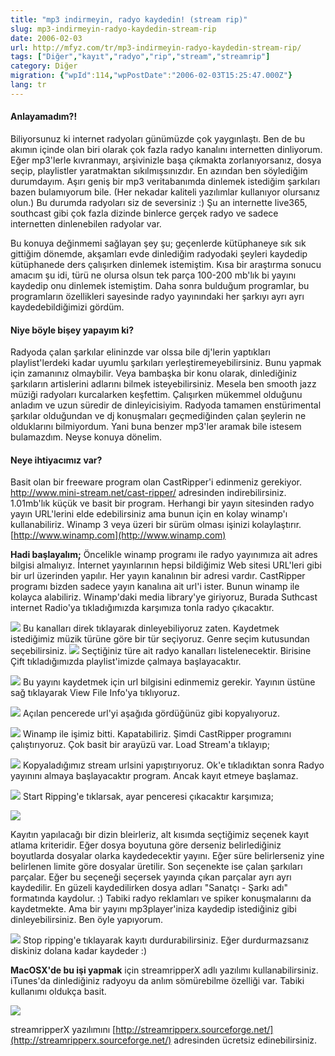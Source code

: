 ```yaml
---
title: "mp3 indirmeyin, radyo kaydedin! (stream rip)"
slug: mp3-indirmeyin-radyo-kaydedin-stream-rip
date: 2006-02-03
url: http://mfyz.com/tr/mp3-indirmeyin-radyo-kaydedin-stream-rip/
tags: ["Diğer","kayıt","radyo","rip","stream","streamrip"]
category: Diğer
migration: {"wpId":114,"wpPostDate":"2006-02-03T15:25:47.000Z"}
lang: tr
---
```


#### Anlayamadım?!

Biliyorsunuz ki internet radyoları günümüzde çok yaygınlaştı. Ben de bu akımın içinde olan biri olarak çok fazla radyo kanalını internetten dinliyorum. Eğer mp3'lerle kıvranmayı, arşivinizle başa çıkmakta zorlanıyorsanız, dosya seçip, playlistler yaratmaktan sıkılmışsınızdır. En azından ben söylediğim durumdayım. Aşırı geniş bir mp3 veritabanımda dinlemek istediğim şarkıları bazen bulamıyorum bile. (Her nekadar kaliteli yazılımlar kullanıyor olursanız olun.) Bu durumda radyoları siz de seversiniz :) Şu an internette live365, southcast gibi çok fazla dizinde binlerce gerçek radyo ve sadece internetten dinlenebilen radyolar var.

Bu konuya değinmemi sağlayan şey şu; geçenlerde kütüphaneye sık sık gittiğim dönemde, akşamları evde dinlediğim radyodaki şeyleri kaydedip kütüphanede ders çalışırken dinlemek istemiştim. Kısa bir araştırma sonucu amacım şu idi, türü ne olursa olsun tek parça 100-200 mb'lık bi yayını kaydedip onu dinlemek istemiştim. Daha sonra bulduğum programlar, bu programların özellikleri sayesinde radyo yayınındaki her şarkıyı ayrı ayrı kaydedebildiğimizi gördüm.

#### Niye böyle bişey yapayım ki?

Radyoda çalan şarkılar elininzde var olssa bile dj'lerin yaptıkları playlist'lerdeki kadar uyumlu şarkıları yerleştiremeyebilirsiniz. Bunu yapmak için zamanınız olmaybilir. Veya bambaşka bir konu olarak, dinlediğiniz şarkıların artislerini adlarını bilmek isteyebilirsiniz. Mesela ben smooth jazz müziği radyoları kurcalarken keşfettim. Çalışırken mükemmel olduğunu anladım ve uzun süredir de dinleyicisiyim. Radyoda tamamen enstürimental şarkılar olduğundan ve dj konuşmaları geçmediğinden çalan şeylerin ne olduklarını bilmiyordum. Yani buna benzer mp3'ler aramak bile istesem bulamazdım. Neyse konuya dönelim.

#### Neye ihtiyacımız var?

Basit olan bir freeware program olan CastRipper'i edinmeniz gerekiyor. http://www.mini-stream.net/cast-ripper/ adresinden indirebilirsiniz. 1.01mb'lık küçük ve basit bir program. Herhangi bir yayın sitesinden radyo yayın URL'lerini elde edebilirsiniz ama bunun için en kolay winamp'ı kullanabiliriz. Winamp 3 veya üzeri bir sürüm olması işinizi kolaylaştırır. [http://www.winamp.com](http://www.winamp.com)

**Hadi başlayalım;** Öncelikle winamp programı ile radyo yayınımıza ait adres bilgisi almalıyız. İnternet yayınlarının hepsi bildiğimiz Web sitesi URL'leri gibi bir url üzerinden yapılır. Her yayın kanalının bir adresi vardır. CastRipper programı bizden sadece yayın kanalına ait url'i ister. Bunun winamp ile kolayca alabiliriz. Winamp'daki media library'ye giriyoruz, Burada Suthcast internet Radio'ya tıkladığımızda karşımıza tonla radyo çıkacaktır.

![](/images/archive/tr/2006/02/1.gif) Bu kanalları direk tıklayarak dinleyebiliyoruz zaten. Kaydetmek istediğimiz müzik türüne göre bir tür seçiyoruz. Genre seçim kutusundan seçebilirsiniz. ![](/images/archive/tr/2006/02/2.gif) Seçtiğiniz türe ait radyo kanalları listelenecektir. Birisine Çift tıkladığımızda playlist'imizde çalmaya başlayacaktır.

![](/images/archive/tr/2006/02/3.gif) Bu yayını kaydetmek için url bilgisini edinmemiz gerekir. Yayının üstüne sağ tıklayarak View File Info'ya tıklıyoruz.

![](/images/archive/tr/2006/02/4.gif) Açılan pencerede url'yi aşağıda gördüğünüz gibi kopyalıyoruz.

![](/images/archive/tr/2006/02/5.gif) Winamp ile işimiz bitti. Kapatabiliriz. Şimdi CastRipper programını çalıştırıyoruz. Çok basit bir arayüzü var. Load Stream'a tıklayıp;

![](/images/archive/tr/2006/02/6.gif) Kopyaladığımız stream urlsini yapıştırıyoruz. Ok'e tıkladıktan sonra Radyo yayınını almaya başlayacaktır program. Ancak kayıt etmeye başlamaz.

![](/images/archive/tr/2006/02/7.gif) Start Ripping'e tıklarsak, ayar penceresi çıkacaktır karşımıza;

![](/images/archive/tr/2006/02/8.gif)

Kayıtın yapılacağı bir dizin bleirleriz, alt kısımda seçtiğimiz seçenek kayıt atlama kriteridir. Eğer dosya boyutuna göre derseniz belirlediğiniz boyutlarda dosyalar olarka kaydedecektir yayını. Eğer süre belirlerseniz yine belirlenen limite göre dosyalar üretilir. Son seçenekte ise çalan şarkıları parçalar. Eğer bu seçeneği seçersek yayında çıkan parçalar ayrı ayrı kaydedilir. En güzeli kaydedilirken dosya adları "Sanatçı - Şarkı adı" formatında kaydolur. :) Tabiki radyo reklamları ve spiker konuşmalarını da kaydetmekte. Ama bir yayını mp3player'iniza kaydedip istediğiniz gibi dinleyebilirsiniz. Ben öyle yapıyorum.

![](/images/archive/tr/2006/02/9.gif) Stop ripping'e tıklayarak kayıtı durdurabilirsiniz. Eğer durdurmazsanız diskiniz dolana kadar kaydeder :)

**MacOSX'de bu işi yapmak** için streamripperX adlı yazılımı kullanabilirsiniz. iTunes'da dinlediğiniz radyoyu da anlım sömürebilme özelliği var. Tabiki kullanımı oldukça basit.

![](/images/archive/tr/2006/02/10.gif)

streamripperX yazılımını [http://streamripperx.sourceforge.net/](http://streamripperx.sourceforge.net/) adresinden ücretsiz edinebilirsiniz.